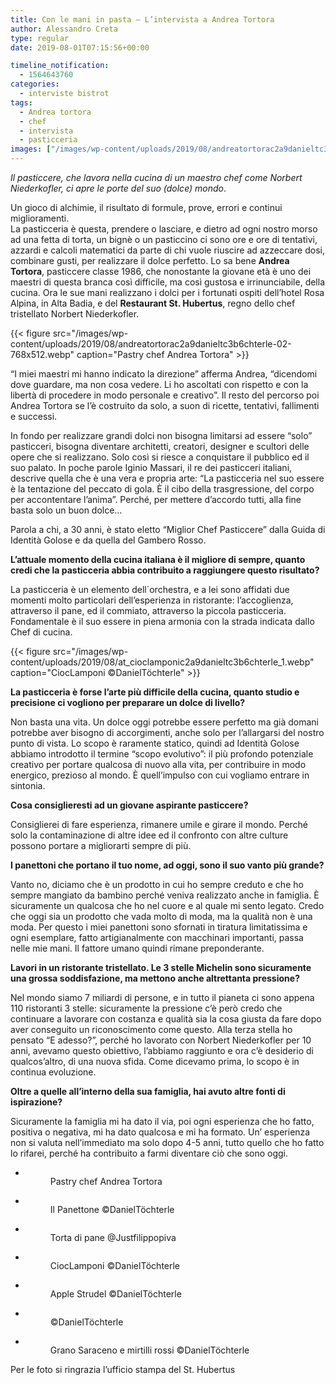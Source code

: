 ```yaml
---
title: Con le mani in pasta – L’intervista a Andrea Tortora
author: Alessandro Creta
type: regular
date: 2019-08-01T07:15:56+00:00

timeline_notification:
  - 1564643760
categories:
  - interviste bistrot
tags:
  - Andrea tortora
  - chef
  - intervista
  - pasticceria
images: ["/images/wp-content/uploads/2019/08/andreatortorac2a9danieltc3b6chterle-01-800x445.webp"]
---
```

_Il pasticcere, che lavora nella cucina di un maestro chef come Norbert Niederkofler, ci apre le porte del suo (dolce) mondo_.

Un gioco di alchimie, il risultato di formule, prove, errori e continui miglioramenti.  
La pasticceria è questa, prendere o lasciare, e dietro ad ogni nostro morso ad una fetta di torta, un bignè o un pasticcino ci sono ore e ore di tentativi, azzardi e calcoli matematici da parte di chi vuole riuscire ad azzeccare dosi, combinare gusti, per realizzare il dolce perfetto. Lo sa bene&nbsp;**Andrea Tortora**, pasticcere classe 1986, che nonostante la giovane età è uno dei maestri di questa branca così difficile, ma così gustosa e irrinunciabile, della cucina. Ora le sue mani realizzano i dolci per i fortunati ospiti dell’hotel Rosa Alpina, in Alta Badia, e del&nbsp;**Restaurant St. Hubertus**, regno dello chef tristellato Norbert Niederkofler.


{{< figure src="/images/wp-content/uploads/2019/08/andreatortorac2a9danieltc3b6chterle-02-768x512.webp" caption="Pastry chef Andrea Tortora" >}}


“I miei maestri mi hanno indicato la direzione” afferma Andrea, “dicendomi dove guardare, ma non cosa vedere. Li ho ascoltati con rispetto e con la libertà di procedere in modo personale e creativo”. Il resto del percorso poi Andrea Tortora se l’è costruito da solo, a suon di ricette, tentativi, fallimenti e successi.

In fondo per realizzare grandi dolci non bisogna limitarsi ad essere “solo” pasticceri, bisogna diventare architetti, creatori, designer e scultori delle opere che si realizzano. Solo così si riesce a conquistare il pubblico ed il suo palato. In poche parole Iginio Massari, il re dei pasticceri italiani, descrive quella che è una vera e propria arte: “La pasticceria nel suo essere è la tentazione del peccato di gola. È il cibo della trasgressione, del corpo per accontentare l’anima”. Perché, per mettere d’accordo tutti, alla fine basta solo un buon dolce…

Parola a chi, a 30 anni, è stato eletto “Miglior Chef Pasticcere” dalla Guida di Identità Golose e da quella del Gambero Rosso.

**L’attuale momento della cucina italiana è il migliore di sempre, quanto credi che la pasticceria abbia contribuito a raggiungere questo risultato?**

La pasticceria è un elemento dell´orchestra, e a lei sono affidati due momenti molto particolari dell’esperienza in ristorante: l’accoglienza, attraverso il pane, ed il commiato, attraverso la piccola pasticceria. Fondamentale è il suo essere in piena armonia con la strada indicata dallo Chef di cucina.


{{< figure src="/images/wp-content/uploads/2019/08/at_cioclamponic2a9danieltc3b6chterle_1.webp" caption="CiocLamponi ©DanielTöchterle" >}}


**La pasticceria è forse l’arte più difficile della cucina, quanto studio e precisione ci vogliono per preparare un dolce di livello?&nbsp;**

Non basta una vita. Un dolce oggi potrebbe essere perfetto ma già domani potrebbe aver bisogno di accorgimenti, anche solo per l’allargarsi del nostro punto di vista. Lo scopo è raramente statico, quindi ad Identità Golose abbiamo introdotto il termine “scopo evolutivo”: il più profondo potenziale creativo per portare qualcosa di nuovo alla vita, per contribuire in modo energico, prezioso al mondo. È quell’impulso con cui vogliamo entrare in sintonia.

**Cosa consiglieresti ad un giovane aspirante pasticcere?**

Consiglierei di fare esperienza, rimanere umile e girare il mondo. Perché solo la contaminazione di altre idee ed il confronto con altre culture possono portare a migliorarti sempre di&nbsp;più.

**I panettoni che portano il tuo nome, ad oggi, sono il suo vanto più grande?**

Vanto no, diciamo che è un prodotto in cui ho sempre creduto e che ho sempre mangiato da bambino perché veniva realizzato anche in famiglia. È sicuramente un qualcosa che ho nel cuore e al quale mi sento legato. Credo che oggi sia un prodotto che vada molto di moda, ma la qualità non è una moda. Per questo i miei panettoni sono sfornati in tiratura limitatissima e ogni esemplare, fatto artigianalmente con macchinari importanti, passa nelle mie mani. Il fattore umano quindi rimane preponderante.

**Lavori in un ristorante tristellato. Le 3 stelle Michelin sono sicuramente una grossa soddisfazione, ma mettono anche altrettanta pressione?&nbsp;**

Nel mondo siamo 7 miliardi di persone, e in tutto il pianeta ci sono appena 110 ristoranti 3 stelle: sicuramente la pressione c’è però credo che continuare a lavorare con costanza e qualità sia la cosa giusta da fare dopo aver conseguito un riconoscimento come questo. Alla terza stella ho pensato “E adesso?”, perché ho lavorato con Norbert Niederkofler per 10 anni, avevamo questo obiettivo, l’abbiamo raggiunto e ora c’è desiderio di qualcos’altro, di una nuova sfida. Come dicevamo prima, lo scopo è in continua evoluzione.

**Oltre a quelle all’interno della sua famiglia, hai avuto altre fonti di ispirazione?**

Sicuramente la famiglia mi ha dato il via, poi ogni esperienza che ho fatto, positiva o negativa, mi ha dato qualcosa e mi ha formato. Un’ esperienza non si valuta nell’immediato ma solo dopo 4-5 anni, tutto quello che ho fatto lo rifarei, perché ha contribuito a farmi diventare ciò che sono oggi.

<ul class="wp-block-gallery columns-3 is-cropped wp-block-gallery-8 is-layout-flex wp-block-gallery-is-layout-flex">
  <li class="blocks-gallery-item">
    <figure><img decoding="async" src="/images/wp-content/uploads/2019/08/andreatortorac2a9danieltc3b6chterle-02-768x512.webp?w=768" alt="" data-id="253" class="wp-image-253" /><figcaption>Pastry chef Andrea Tortora</figcaption></figure>
  </li>
  <li class="blocks-gallery-item">
    <figure><img decoding="async" src="/images/wp-content/uploads/2019/08/tortoraconfweb_c2a9danieltc3b6chterle-4-300x200.webp?w=300" alt="" data-id="252" class="wp-image-252" /><figcaption>Il Panettone ©DanielTöchterle</figcaption></figure>
  </li>
  <li class="blocks-gallery-item">
    <figure><img decoding="async" src="/images/wp-content/uploads/2019/08/torta-di-pane_creditjustfilippopiva.webp?w=901" alt="" data-id="249" class="wp-image-249" /><figcaption>Torta di pane @Justfilippopiva</figcaption></figure>
  </li>
  <li class="blocks-gallery-item">
    <figure><img decoding="async" src="/images/wp-content/uploads/2019/08/at_cioclamponic2a9danieltc3b6chterle_1.webp?w=1024" alt="" data-id="248" class="wp-image-248" /><figcaption>CiocLamponi ©DanielTöchterle</figcaption></figure>
  </li>
  <li class="blocks-gallery-item">
    <figure><img decoding="async" src="/images/wp-content/uploads/2019/08/applestrudelc2a9danieltc3b6chterle-02.webp?w=1024" alt="" data-id="247" class="wp-image-247" /><figcaption>Apple Strudel ©DanielTöchterle</figcaption></figure>
  </li>
  <li class="blocks-gallery-item">
    <figure><img decoding="async" src="/images/wp-content/uploads/2019/08/sth_0716_web_c2a9danieltc3b6chterle-183.webp?w=1024" alt="" data-id="246" class="wp-image-246" /><figcaption> ©DanielTöchterle</figcaption></figure>
  </li>
  <li class="blocks-gallery-item">
    <figure><img decoding="async" src="/images/wp-content/uploads/2019/08/granosaraceno_mirtillirossic2a9danieltc3b6chterle-01.webp?w=1024" alt="" data-id="244" class="wp-image-244" /><figcaption>Grano Saraceno e mirtilli rossi ©DanielTöchterle</figcaption></figure>
  </li>
</ul>

Per le foto si ringrazia l&#8217;ufficio stampa del St. Hubertus